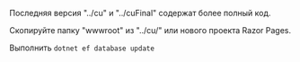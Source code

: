 Последняя версия "../cu" и "../cuFinal" содержат более полный код.

Скопируйте папку "wwwroot" из "../cu/" или нового проекта Razor Pages.

Выполнить `dotnet ef database update`

